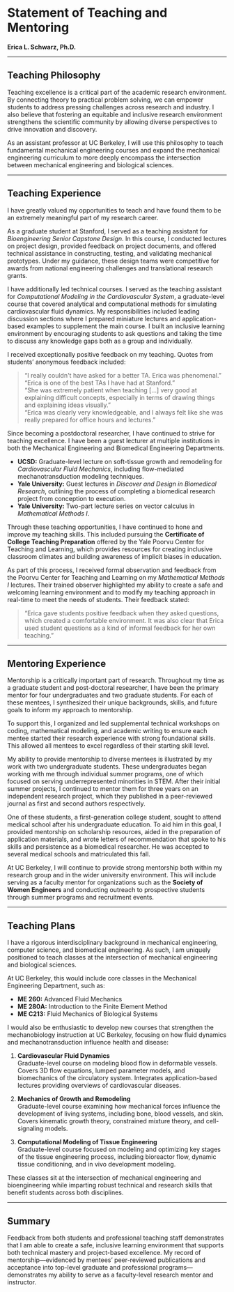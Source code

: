 # Statement of Teaching and Mentoring  
**Erica L. Schwarz, Ph.D.**

---

## Teaching Philosophy  

Teaching excellence is a critical part of the academic research environment. By connecting theory to practical problem solving, we can empower students to address pressing challenges across research and industry. I also believe that fostering an equitable and inclusive research environment strengthens the scientific community by allowing diverse perspectives to drive innovation and discovery.  

As an assistant professor at UC Berkeley, I will use this philosophy to teach fundamental mechanical engineering courses and expand the mechanical engineering curriculum to more deeply encompass the intersection between mechanical engineering and biological sciences.

---

## Teaching Experience  

I have greatly valued my opportunities to teach and have found them to be an extremely meaningful part of my research career.  

As a graduate student at Stanford, I served as a teaching assistant for *Bioengineering Senior Capstone Design*. In this course, I conducted lectures on project design, provided feedback on project documents, and offered technical assistance in constructing, testing, and validating mechanical prototypes. Under my guidance, these design teams were competitive for awards from national engineering challenges and translational research grants.  

I have additionally led technical courses. I served as the teaching assistant for *Computational Modeling in the Cardiovascular System*, a graduate-level course that covered analytical and computational methods for simulating cardiovascular fluid dynamics. My responsibilities included leading discussion sections where I prepared miniature lectures and application-based examples to supplement the main course. I built an inclusive learning environment by encouraging students to ask questions and taking the time to discuss any knowledge gaps both as a group and individually.  

I received exceptionally positive feedback on my teaching. Quotes from students’ anonymous feedback included:  
> “I really couldn't have asked for a better TA. Erica was phenomenal.”  
> “Erica is one of the best TAs I have had at Stanford.”  
> “She was extremely patient when teaching [...] very good at explaining difficult concepts, especially in terms of drawing things and explaining ideas visually.”  
> “Erica was clearly very knowledgeable, and I always felt like she was really prepared for office hours and lectures.”  

Since becoming a postdoctoral researcher, I have continued to strive for teaching excellence. I have been a guest lecturer at multiple institutions in both the Mechanical Engineering and Biomedical Engineering Departments.  
- **UCSD:** Graduate-level lecture on soft-tissue growth and remodeling for *Cardiovascular Fluid Mechanics*, including flow-mediated mechanotransduction modeling techniques.  
- **Yale University:** Guest lectures in *Discover and Design in Biomedical Research*, outlining the process of completing a biomedical research project from conception to execution.  
- **Yale University:** Two-part lecture series on vector calculus in *Mathematical Methods I*.  

Through these teaching opportunities, I have continued to hone and improve my teaching skills. This included pursuing the **Certificate of College Teaching Preparation** offered by the Yale Poorvu Center for Teaching and Learning, which provides resources for creating inclusive classroom climates and building awareness of implicit biases in education.  

As part of this process, I received formal observation and feedback from the Poorvu Center for Teaching and Learning on my *Mathematical Methods I* lectures. Their trained observer highlighted my ability to create a safe and welcoming learning environment and to modify my teaching approach in real-time to meet the needs of students. Their feedback stated:  
> “Erica gave students positive feedback when they asked questions, which created a comfortable environment. It was also clear that Erica used student questions as a kind of informal feedback for her own teaching.”  

---

## Mentoring Experience  

Mentorship is a critically important part of research. Throughout my time as a graduate student and post-doctoral researcher, I have been the primary mentor for four undergraduates and two graduate students. For each of these mentees, I synthesized their unique backgrounds, skills, and future goals to inform my approach to mentorship.  

To support this, I organized and led supplemental technical workshops on coding, mathematical modeling, and academic writing to ensure each mentee started their research experience with strong foundational skills. This allowed all mentees to excel regardless of their starting skill level.  

My ability to provide mentorship to diverse mentees is illustrated by my work with two undergraduate students. These undergraduates began working with me through individual summer programs, one of which focused on serving underrepresented minorities in STEM. After their initial summer projects, I continued to mentor them for three years on an independent research project, which they published in a peer-reviewed journal as first and second authors respectively.  

One of these students, a first-generation college student, sought to attend medical school after his undergraduate education. To aid him in this goal, I provided mentorship on scholarship resources, aided in the preparation of application materials, and wrote letters of recommendation that spoke to his skills and persistence as a biomedical researcher. He was accepted to several medical schools and matriculated this fall.  

At UC Berkeley, I will continue to provide strong mentorship both within my research group and in the wider university environment. This will include serving as a faculty mentor for organizations such as the **Society of Women Engineers** and conducting outreach to prospective students through summer programs and recruitment events.

---

## Teaching Plans  

I have a rigorous interdisciplinary background in mechanical engineering, computer science, and biomedical engineering. As such, I am uniquely positioned to teach classes at the intersection of mechanical engineering and biological sciences.  

At UC Berkeley, this would include core classes in the Mechanical Engineering Department, such as:  
- **ME 260:** Advanced Fluid Mechanics  
- **ME 280A:** Introduction to the Finite Element Method  
- **ME C213:** Fluid Mechanics of Biological Systems  

I would also be enthusiastic to develop new courses that strengthen the mechanobiology instruction at UC Berkeley, focusing on how fluid dynamics and mechanotransduction influence health and disease:  

1. **Cardiovascular Fluid Dynamics**  
   Graduate-level course on modeling blood flow in deformable vessels. Covers 3D flow equations, lumped parameter models, and biomechanics of the circulatory system. Integrates application-based lectures providing overviews of cardiovascular diseases.  

2. **Mechanics of Growth and Remodeling**  
   Graduate-level course examining how mechanical forces influence the development of living systems, including bone, blood vessels, and skin. Covers kinematic growth theory, constrained mixture theory, and cell-signaling models.  

3. **Computational Modeling of Tissue Engineering**  
   Graduate-level course focused on modeling and optimizing key stages of the tissue engineering process, including bioreactor flow, dynamic tissue conditioning, and in vivo development modeling.  

These classes sit at the intersection of mechanical engineering and bioengineering while imparting robust technical and research skills that benefit students across both disciplines.  

---

## Summary  

Feedback from both students and professional teaching staff demonstrates that I am able to create a safe, inclusive learning environment that supports both technical mastery and project-based excellence. My record of mentorship—evidenced by mentees’ peer-reviewed publications and acceptance into top-level graduate and professional programs—demonstrates my ability to serve as a faculty-level research mentor and instructor.